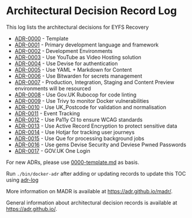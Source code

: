 # Architectural Decision Record Log

This log lists the architectural decisions for EYFS Recovery

<!-- adrlog -->

* [ADR-0000](0000-template.md) - Template
* [ADR-0001](0001-web-framework.md) - Primary development language and framework
* [ADR-0002](0002-development-environments.md) - Development Environments
* [ADR-0003](0003-video-hosting-platform.md) - Use YouTube as Video Hosting solution
* [ADR-0004](0004-authentication-technology.md) - Use Devise for authentication
* [ADR-0005](0005-content-storage-strategy.md) - Use YAML + Markdown for Content
* [ADR-0006](0006-secrets-management.md) - Use Bitwarden for secrets management
* [ADR-0007](0007-deployment-environments.md) - Production, Integration, Staging and Content Preview environments will be resourced
* [ADR-0008](0008-linting.md) - Use Gov.UK Rubocop for code linting
* [ADR-0009](0009-security-vulnerabilities.md) - Use Trivy to monitor Docker vulnerabilities
* [ADR-0010](0010-postcodes.md) - Use UK_Postcode for validation and normalisation
* [ADR-0011](0011-event-tracking.md) - Event Tracking
* [ADR-0012](0012-accessibility-standards.md) - Use Pa11y CI to ensure WCAG standards
* [ADR-0013](0013-sensitive-data-encryption.md) - Use Active Record Encryption to protect sensitive data
* [ADR-0014](0014-user-tracking.md) - Use Hotjar for tracking user journeys
* [ADR-0015](0015-background-jobs.md) - Use Que for processing background jobs
* [ADR-0016](0016-devise-security-and-pwned-password-gems.md) - Use gems Devise Security and Deviese Pwned Passwords
* [ADR-0017](0017-gov-one-login.md) - GOV.UK One Login

<!-- adrlogstop -->

For new ADRs, please use [0000-template.md](0000-template.md) as basis.

Run `./bin/docker-adr` after adding or updating records to update this TOC using [adr-log](https://adr.github.io/adr-log/)

More information on MADR is available at <https://adr.github.io/madr/>.

General information about architectural decision records is available at <https://adr.github.io/>.
